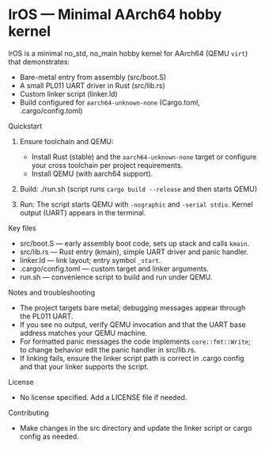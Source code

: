 # lrOS — Minimal AArch64 hobby kernel

lrOS is a minimal no_std, no_main hobby kernel for AArch64 (QEMU `virt`) that demonstrates:
- Bare-metal entry from assembly (src/boot.S)
- A small PL011 UART driver in Rust (src/lib.rs)
- Custom linker script (linker.ld)
- Build configured for `aarch64-unknown-none` (Cargo.toml, .cargo/config.toml)

Quickstart
1. Ensure toolchain and QEMU:
   - Install Rust (stable) and the `aarch64-unknown-none` target or configure your cross toolchain per project requirements.
   - Install QEMU (with aarch64 support).

2. Build:
   ./run.sh
   (script runs `cargo build --release` and then starts QEMU)

3. Run:
   The script starts QEMU with `-nographic` and `-serial stdio`. Kernel output (UART) appears in the terminal.

Key files
- src/boot.S — early assembly boot code, sets up stack and calls `kmain`.
- src/lib.rs — Rust entry (kmain), simple UART driver and panic handler.
- linker.ld — link layout; entry symbol `_start`.
- .cargo/config.toml — custom target and linker arguments.
- run.sh — convenience script to build and run under QEMU.

Notes and troubleshooting
- The project targets bare metal; debugging messages appear through the PL011 UART.
- If you see no output, verify QEMU invocation and that the UART base address matches your QEMU machine.
- For formatted panic messages the code implements `core::fmt::Write`; to change behavior edit the panic handler in src/lib.rs.
- If linking fails, ensure the linker script path is correct in .cargo config and that your linker supports the script.

License
- No license specified. Add a LICENSE file if needed.

Contributing
- Make changes in the src directory and update the linker script or cargo config as needed.
